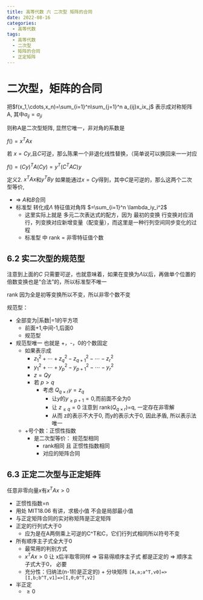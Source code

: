 ```yaml
---
title: 高等代数 六 二次型 矩阵的合同
date: 2022-08-16
categories:
  - 高等代数
tags:
  - 高等代数
  - 二次型
  - 矩阵的合同
  - 正定矩阵
---
```


# 二次型，矩阵的合同

把$f(x_1,\cdots,x_n)=\sum_{i=1}^n\sum_{j=1}^n a_{ij}x_ix_j$ 表示成对称矩阵A, 其中$a_{ij} = a_{ji}$

则称A是二次型矩阵, 显然它唯一，非对角的系数是

$f()=x^TAx$

若 $x=Cy$,且$C$可逆，那么陈果一个非退化线性替换，（简单说可以换回来一一对应

$f()=(Cy)^TA(Cy)=y^T(C^TAC)y$

定义2. $x^TAx$和$y^TBy$ 如果能通过$x=Cy$得到，其中$C$是可逆的，那么这两个二次型等价,
- => $A$和$B$合同 
- 标准型 转化成$\Lambda$ 特征值对角阵 $=\sum_{i=1}^n \lambda_iy_i^2$
	- 这里实际上就是 多元二次表达式的配方，因为 最初的变换 行变换对应消行，列变换对应新增变量（配变量），而这里是一种行列空间同步变化的过程
	- 标准型 中 rank = 非零特征值个数

## 6.2 实二次型的规范型

注意到上面的$C$ 只需要可逆，也就意味着，如果在变换为$\Lambda$以后，再做单个位置的倍数变换也是“合法”的，所以标准型不唯一

rank 因为全是初等变换所以不变，所以非零个数不变

规范型：
- 全部变为|系数|=1的平方项
	- 前面+1,中间-1,后面0
	- 规范型
- 规范型唯一 也就是 +，-，0的个数固定
	- 如果表示成
		- $z_1^2+\cdots +z_q^2-z_{q+1}^2-\cdots-z_r^2$
		- $y_1^2+\cdots +y_p^2-y_{p+1}^2-\cdots-y_r^2$
		- $z=Qy$
		- 若 $p > q$
			- 考虑 $Q_{q\times r}y=z_{q}$ 
				- 让$y$的$y_{\ge p+1} = 0$,而前面不全为0
				- 让 $z_{\le q} = 0$ 注意到 rank($Q_{q\times r}$)=q, 一定存在非零解
				- 从而 z的表示不大于0,  而y的表示大于0, 因此矛盾, 所以表示法唯一
	- +号个数：正惯性指数
		- 是二次型等价： 规范型相同
			- rank相同 且 正惯性指数相同
			- 对应的矩阵合同

## 6.3 正定二次型与正定矩阵

任意非零向量$x$有$x^TAx >0$
- 正惯性指数=n
- 用处 MIT18.06 有讲，求极小值 不会是局部最小值
- 与正定矩阵合同的实对称矩阵是正定矩阵
- 正定的行列式大于0
	- 应为是在A两侧乘上可逆的C^T和C，它们行列式相同所以符号不变
- 所有顺序主子式全大于0
	- 最常用的判别方式
	- $x^TAx > 0$ 让 x后半取零同样 => 容易得顺序主子式 都是正定的 => 顺序主子式大于0， 必要
	- 充分性：归纳法(n-1阶是正定的) + 分块矩阵 `[A,a;a^T,v0]=>[I,b;b^T,v1]=>[I,0;0^T,v2]`
- 半正定
	- $\ge 0$

